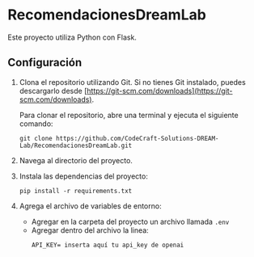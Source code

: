 # RecomendacionesDreamLab

 Este proyecto utiliza Python con Flask.


 ## Configuración

1. Clona el repositorio utilizando Git. Si no tienes Git instalado, puedes descargarlo desde [https://git-scm.com/downloads](https://git-scm.com/downloads).

    Para clonar el repositorio, abre una terminal y ejecuta el siguiente comando:

    ```
    git clone https://github.com/CodeCraft-Solutions-DREAM-Lab/RecomendacionesDreamLab.git
    ```

2. Navega al directorio del proyecto.

3. Instala las dependencias del proyecto:

    ```
    pip install -r requirements.txt
    ```

4. Agrega el archivo de variables de entorno:
    - Agregar en la carpeta del proyecto un archivo llamada `.env`
    - Agregar dentro del archivo la linea:
        ```
        API_KEY= inserta aquí tu api_key de openai
        ```
